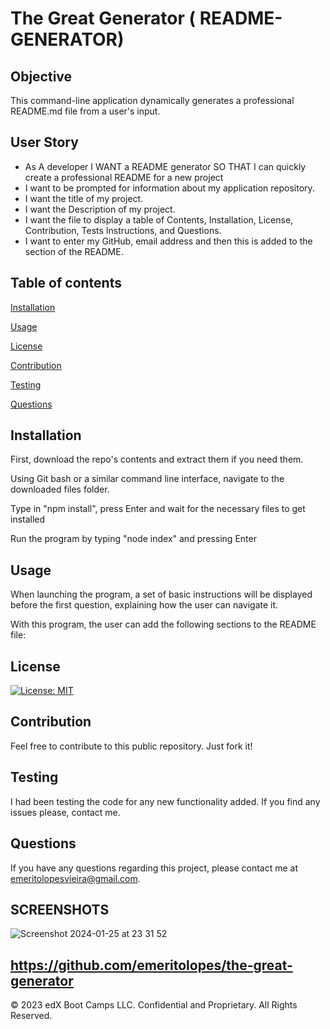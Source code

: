 # The Great Generator ( README-GENERATOR)
## Objective

This command-line application dynamically generates a professional README.md file from a user's input.

## User Story

* As A developer I WANT a README generator SO THAT I can quickly create a professional README for a new project
* I want to be prompted for information about my application repository.
* I want the title of my project.
* I want the Description of my project.
* I want the file to display a table of Contents, Installation, License, Contribution, Tests Instructions, and Questions.
* I want to enter my GitHub, email address and then this is added to the section of the README.


## Table of contents


[Installation](#installation)

[Usage](#usage)

[License](#license)

[Contribution](#contribution)

[Testing](#testing)

[Questions](#questions)

     
## Installation

First, download the repo's contents and extract them if you need them.

Using Git bash or a similar command line interface, navigate to the downloaded files folder.

Type in "npm install", press Enter and wait for the necessary files to get installed

Run the program by typing "node index" and pressing Enter


## Usage

When launching the program, a set of basic instructions will be displayed before the first question, explaining how the user can navigate it.

With this program, the user can add the following sections to the README file:


## License

[![License: MIT](https://img.shields.io/badge/License-MIT-blue.svg)](https://opensource.org/licenses/MIT)


## Contribution

Feel free to contribute to this public repository. Just fork it!

## Testing


I had been testing the code for any new functionality added. If you find any  issues please, contact me.

## Questions

If you have any questions regarding this project, please contact me at emeritolopesvieira@gmail.com.

## SCREENSHOTS


![Screenshot 2024-01-25 at 23 31 52](https://github.com/emeritolopes/the-great-generator/assets/101825132/8e60a2c7-6bba-4c1f-8bf9-dc37b1e2f5b0)

https://github.com/emeritolopes/the-great-generator
---

© 2023 edX Boot Camps LLC. Confidential and Proprietary. All Rights Reserved.

